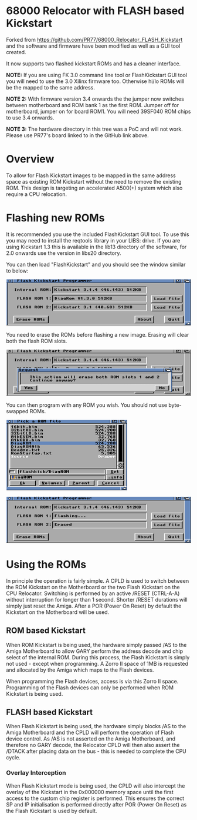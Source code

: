 # 68000 Relocator with FLASH based Kickstart
Forked from https://github.com/PR77/68000_Relocator_FLASH_Kickstart and the software and firmware have been modified as well as a GUI tool created.

It now supports two flashed kickstart ROMs and has a cleaner interface.

**NOTE:** If you are using FK 3.0 command line tool or FlashKickstart GUI tool you will need to use the 3.0 Xilinx firmware too. Otherwise hi/lo ROMs will be the mapped to the same address.

**NOTE 2:** With firmware version 3.4 onwards the the jumper now switches between motherboard and ROM bank 1 as the first ROM. Jumper off for motherboard, jumper on for board ROM1. You will need 39SF040 ROM chips to use 3.4 onwards.

**NOTE 3:** The hardware directory in this tree was a PoC and will not work. Please use PR77's board linked to in the GitHub link above.

# Overview
To allow for Flash Kickstart images to be mapped in the same address space as existing ROM Kickstart without the need to remove the existing ROM. This design is targeting an accelerated A500(+) system which also require a CPU relocation.

# Flashing new ROMs
It is recommended you use the included FlashKickstart GUI tool. To use this you may need to install the reqtools library in your LIBS: drive. If you are using Kickstart 1.3 this is available in the lib13 directory of the software, for 2.0 onwards use the version in libs20 directory.

You can then load "FlashKickstart" and you should see the window similar to below:

![FlashKickstart](/Images/shot1.png)

You need to erase the ROMs before flashing a new image. Erasing will clear both the flash ROM slots.

![Erasing](/Images/shot4.png)

You can then program with any ROM you wish. You should not use byte-swapped ROMs.

![File browsing](/Images/shot3.png)

![Flashing](/Images/shot2.png)

# Using the ROMs
In principle the operation is fairly simple. A CPLD is used to switch between the ROM Kickstart on the Motherboard or the two Flash Kickstart on the CPU Relocator. Switching is performed by an active /RESET (CTRL-A-A) without interruption for longer than 1 second. Shorter /RESET durations will simply just reset the Amiga. After a POR (Power On Reset) by default the Kickstart on the Motherboard will be used.

## ROM based Kickstart
When ROM Kickstart is being used, the hardware simply passed /AS to the Amiga Motherboard to allow GARY perform the address decode and chip select of the internal ROM. During this process, the Flash Kickstart is simply not used - except when programming. A Zorro II space of 1MB is requested and allocated by the Amiga which maps to the Flash devices.

When programming the Flash devices, access is via this Zorro II space. Programming of the Flash devices can only be performed when ROM Kickstart is being used.

## FLASH based Kickstart
When Flash Kickstart is being used, the hardware simply blocks /AS to the Amiga Motherboard and the CPLD will perform the operation of Flash device control. As /AS is not asserted on the Amiga Motherboard, and therefore no GARY decode, the Relocator CPLD will then also assert the /DTACK after placing data on the bus - this is needed to complete the CPU cycle.

### Overlay Interception
When Flash Kickstart mode is being used, the CPLD will also intercept the overlay of the Kickstart in the 0x000000 memory space until the first access to the custom chip register is performed. This ensures the correct SP and IP initialisation is performed directly after POR (Power On Reset) as the Flash Kickstart is used by default.
